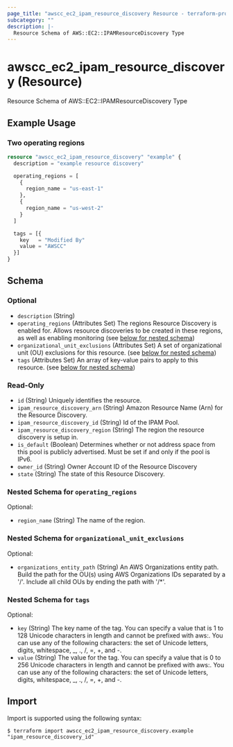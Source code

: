 ```yaml
---
page_title: "awscc_ec2_ipam_resource_discovery Resource - terraform-provider-awscc"
subcategory: ""
description: |-
  Resource Schema of AWS::EC2::IPAMResourceDiscovery Type
---
```


# awscc_ec2_ipam_resource_discovery (Resource)

Resource Schema of AWS::EC2::IPAMResourceDiscovery Type

## Example Usage

### Two operating regions

```terraform
resource "awscc_ec2_ipam_resource_discovery" "example" {
  description = "example resource discovery"

  operating_regions = [
    {
      region_name = "us-east-1"
    },
    {
      region_name = "us-west-2"
    }
  ]

  tags = [{
    key   = "Modified By"
    value = "AWSCC"
  }]
}
```

<!-- schema generated by tfplugindocs -->
## Schema

### Optional

- `description` (String)
- `operating_regions` (Attributes Set) The regions Resource Discovery is enabled for. Allows resource discoveries to be created in these regions, as well as enabling monitoring (see [below for nested schema](#nestedatt--operating_regions))
- `organizational_unit_exclusions` (Attributes Set) A set of organizational unit (OU) exclusions for this resource. (see [below for nested schema](#nestedatt--organizational_unit_exclusions))
- `tags` (Attributes Set) An array of key-value pairs to apply to this resource. (see [below for nested schema](#nestedatt--tags))

### Read-Only

- `id` (String) Uniquely identifies the resource.
- `ipam_resource_discovery_arn` (String) Amazon Resource Name (Arn) for the Resource Discovery.
- `ipam_resource_discovery_id` (String) Id of the IPAM Pool.
- `ipam_resource_discovery_region` (String) The region the resource discovery is setup in.
- `is_default` (Boolean) Determines whether or not address space from this pool is publicly advertised. Must be set if and only if the pool is IPv6.
- `owner_id` (String) Owner Account ID of the Resource Discovery
- `state` (String) The state of this Resource Discovery.

<a id="nestedatt--operating_regions"></a>
### Nested Schema for `operating_regions`

Optional:

- `region_name` (String) The name of the region.


<a id="nestedatt--organizational_unit_exclusions"></a>
### Nested Schema for `organizational_unit_exclusions`

Optional:

- `organizations_entity_path` (String) An AWS Organizations entity path. Build the path for the OU(s) using AWS Organizations IDs separated by a '/'. Include all child OUs by ending the path with '/*'.


<a id="nestedatt--tags"></a>
### Nested Schema for `tags`

Optional:

- `key` (String) The key name of the tag. You can specify a value that is 1 to 128 Unicode characters in length and cannot be prefixed with aws:. You can use any of the following characters: the set of Unicode letters, digits, whitespace, _, ., /, =, +, and -.
- `value` (String) The value for the tag. You can specify a value that is 0 to 256 Unicode characters in length and cannot be prefixed with aws:. You can use any of the following characters: the set of Unicode letters, digits, whitespace, _, ., /, =, +, and -.

## Import

Import is supported using the following syntax:

```shell
$ terraform import awscc_ec2_ipam_resource_discovery.example "ipam_resource_discovery_id"
```